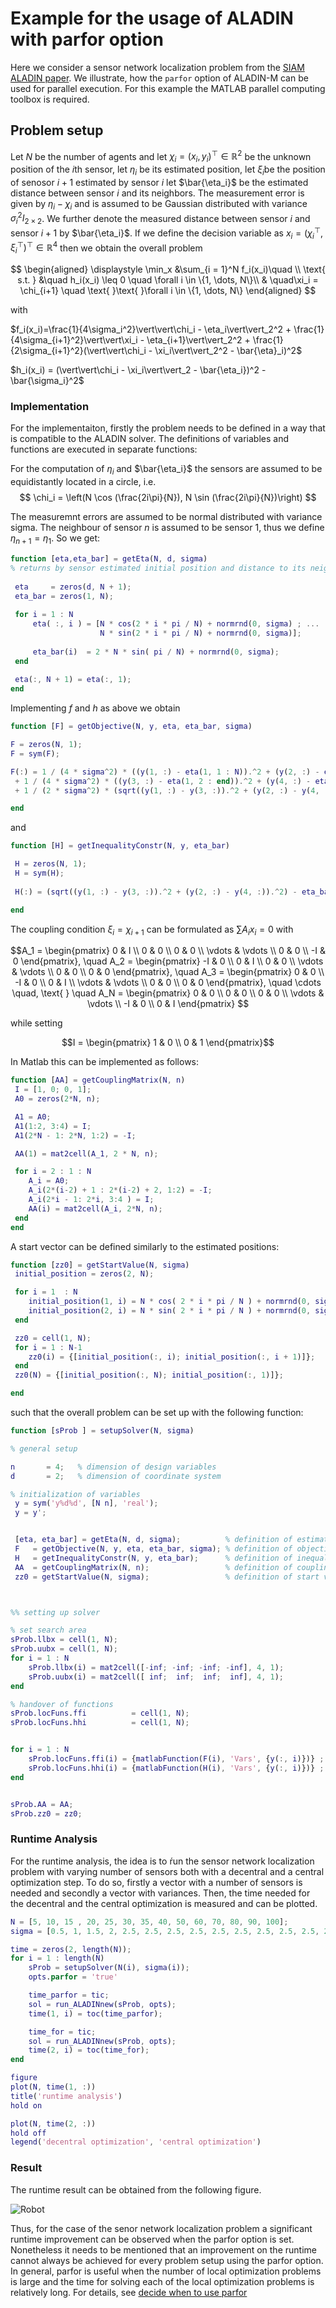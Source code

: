 # Example for the usage of ALADIN with parfor option
Here we consider a sensor network localization problem from the [SIAM ALADIN paper](https://www.researchgate.net/publication/299465495_An_Augmented_Lagrangian_Based_Algorithm_for_Distributed_NonConvex_Optimization). We illustrate, how the `parfor` option of ALADIN-M can be used for parallel execution. For this example the MATLAB parallel computing toolbox is required.

## Problem setup

Let $N$ be the number of agents and let $\chi_i =(x_i,y_i)^\top \in \mathbb{R}^2$ be the unknown position of the $i$th sensor, let $\eta_i$ be its estimated position, let $\xi_i$be the position of senosor $i+1$ estimated by sensor $i$ let $\bar{\eta_i}$ be the estimated distance between sensor $i$ and its neighbors. The measurement error is given by $\eta_i - \chi_i$ and is assumed to be Gaussian distributed with variance $\sigma_i^2 I_{2 \times 2}$. We further denote the measured distance between sensor $i$ and sensor $i + 1$ by $\bar{\eta_i}$. If we define the decision variable as $x_i = (\chi_i^\top, \xi_i^\top)^\top \in \mathbb{R}^4$ then we obtain the overall problem

$$
\begin{aligned}
\displaystyle \min_x &\sum_{i = 1}^N f_i(x_i)\quad  \\
\text{ s.t. } &\quad h_i(x_i) \leq 0 \quad \forall i \in \{1, \dots, N\}\\
& \quad\xi_i = \chi_{i+1}  \quad \text{ }\text{ }\forall i \in \{1, \dots, N\}
\end{aligned}
$$

with 
  
$f_i(x_i)=\frac{1}{4\sigma_i^2}\vert\vert\chi_i - \eta_i\vert\vert_2^2 + \frac{1}{4\sigma_{i+1}^2}\vert\vert\xi_i - \eta_{i+1}\vert\vert_2^2 + \frac{1}{2\sigma_{i+1}^2}(\vert\vert\chi_i - \xi_i\vert\vert_2^2  - \bar{\eta}_i)^2$

$h_i(x_i) = (\vert\vert\chi_i - \xi_i\vert\vert_2 - \bar{\eta_i})^2 - \bar{\sigma_i}^2$   


### Implementation

For the implementaiton, firstly the problem needs to be defined in a way that is compatible to the ALADIN solver. The definitions of variables and functions are executed in separate functions:

For the computation of $\eta_i$ and $\bar{\eta_i}$ the sensors are assumed to be equidistantly located in a circle, i.e.
$$
\chi_i = \left(N \cos (\frac{2i\pi}{N}), N \sin (\frac{2i\pi}{N})\right)
$$

 The measuremnt errors are assumed to be normal distributed with variance sigma. The neighbour of sensor $n$ is assumed to be sensor $1$, thus we define $\eta_{n+1} = \eta_1$. So we get:
```matlab
function [eta,eta_bar] = getEta(N, d, sigma)
% returns by sensor estimated initial position and distance to its neighbours
 
 eta     = zeros(d, N + 1);
 eta_bar = zeros(1, N);
 
 for i = 1 : N
     eta( :, i ) = [N * cos(2 * i * pi / N) + normrnd(0, sigma) ; ...
                    N * sin(2 * i * pi / N) + normrnd(0, sigma)];
     
     eta_bar(i)  = 2 * N * sin( pi / N) + normrnd(0, sigma);
 end
 
 eta(:, N + 1) = eta(:, 1);
end
```
Implementing $f$ and $h$ as above we obtain
```matlab
function [F] = getObjective(N, y, eta, eta_bar, sigma)

F = zeros(N, 1);
F = sym(F);

F(:) = 1 / (4 * sigma^2) * ((y(1, :) - eta(1, 1 : N)).^2 + (y(2, :) - eta(2, 1 : N)).^2) ...
 + 1 / (4 * sigma^2) * ((y(3, :) - eta(1, 2 : end)).^2 + (y(4, :) - eta(2, 2 : end)).^2) ...
 + 1 / (2 * sigma^2) * (sqrt((y(1, :) - y(3, :)).^2 + (y(2, :) - y(4, :)).^2) - eta_bar(:)').^2;

end
```

and
```matlab
function [H] = getInequalityConstr(N, y, eta_bar)

 H = zeros(N, 1);
 H = sym(H);
 
 H(:) = (sqrt((y(1, :) - y(3, :)).^2 + (y(2, :) - y(4, :)).^2) - eta_bar(:)').^2;

end

```

The coupling condition $\xi_i = \chi_{i+1}$ can be formulated as $\sum A_ix_i = 0$ with 

$$A_1 = \begin{pmatrix} 0 & I \\
 0 & 0 \\
 0 & 0 \\
 \vdots & \vdots \\
 0 & 0 \\
 -I & 0
 \end{pmatrix}, \quad
A_2 = \begin{pmatrix} -I & 0 \\
 0 & I \\
 0 & 0 \\
 \vdots & \vdots \\
 0 & 0 \\
 0 & 0
 \end{pmatrix}, \quad
A_3 = \begin{pmatrix} 0 & 0 \\
 -I & 0 \\
 0 & I \\
 \vdots & \vdots \\
 0 & 0 \\
 0 & 0
 \end{pmatrix}, \quad \cdots \quad,  \text{ } \quad
A_N = \begin{pmatrix} 0 & 0 \\
 0 & 0 \\
 0 & 0 \\
 \vdots & \vdots \\
 -I & 0 \\
 0 & I
 \end{pmatrix}
 $$

while setting 

$$I = \begin{pmatrix} 1 & 0 \\ 0 & 1 \end{pmatrix}$$

In Matlab this can be implemented as follows:

```matlab
function [AA] = getCouplingMatrix(N, n)
 I = [1, 0; 0, 1];
 A0 = zeros(2*N, n);

 A1 = A0;
 A1(1:2, 3:4) = I;
 A1(2*N - 1: 2*N, 1:2) = -I;

 AA(1) = mat2cell(A_1, 2 * N, n);

 for i = 2 : 1 : N
    A_i = A0;
    A_i(2*(i-2) + 1 : 2*(i-2) + 2, 1:2) = -I;
    A_i(2*i - 1: 2*i, 3:4 ) = I;
    AA(i) = mat2cell(A_i, 2*N, n);
 end
end
```

A start vector can be defined similarly to the estimated positions:

```matlab
function [zz0] = getStartValue(N, sigma)
 initial_position = zeros(2, N);

 for i = 1  : N
    initial_position(1, i) = N * cos( 2 * i * pi / N ) + normrnd(0, sigma);
    initial_position(2, i) = N * sin( 2 * i * pi / N ) + normrnd(0, sigma);
 end

 zz0 = cell(1, N);
 for i = 1 : N-1
    zz0(i) = {[initial_position(:, i); initial_position(:, i + 1)]};
 end
 zz0(N) = {[initial_position(:, N); initial_position(:, 1)]};

end
```

such that the overall problem can be set up  with the following function:


```matlab
function [sProb ] = setupSolver(N, sigma)

% general setup

n       = 4;   % dimension of design variables          
d       = 2;   % dimension of coordinate system 

% initialization of variables
 y = sym('y%d%d', [N n], 'real');
 y = y';


 [eta, eta_bar] = getEta(N, d, sigma);          % definition of estimated initial positions
 F   = getObjective(N, y, eta, eta_bar, sigma); % definition of objective functions
 H   = getInequalityConstr(N, y, eta_bar);      % definition of inequality constraint
 AA  = getCouplingMatrix(N, n);                 % definition of coupling matrix
 zz0 = getStartValue(N, sigma);                 % definition of start value for optimization



%% setting up solver

% set search area
sProb.llbx = cell(1, N);
sProb.uubx = cell(1, N);
for i = 1 : N
    sProb.llbx(i) = mat2cell([-inf; -inf; -inf; -inf], 4, 1);
    sProb.uubx(i) = mat2cell([ inf;  inf;  inf;  inf], 4, 1);
end

% handover of functions
sProb.locFuns.ffi          = cell(1, N);
sProb.locFuns.hhi          = cell(1, N);


for i = 1 : N
    sProb.locFuns.ffi(i) = {matlabFunction(F(i), 'Vars', {y(:, i)})} ;
    sProb.locFuns.hhi(i) = {matlabFunction(H(i), 'Vars', {y(:, i)})} ;
end


sProb.AA = AA;
sProb.zz0 = zz0;


```
### Runtime Analysis
For the runtime analysis, the idea is to ŕun the sensor network localization problem with varying number of sensors both with a decentral and a central optimization step. To do so, firstly a vector with a number of sensors is needed  and secondly a vector with variances. Then, the time needed for the decentral and the central optimization is measured and can be plotted. 
```matlab
N = [5, 10, 15 , 20, 25, 30, 35, 40, 50, 60, 70, 80, 90, 100];
sigma = [0.5, 1, 1.5, 2, 2.5, 2.5, 2.5, 2.5, 2.5, 2.5, 2.5, 2.5, 2.5, 2.5];

time = zeros(2, length(N));
for i = 1 : length(N)
    sProb = setupSolver(N(i), sigma(i));
    opts.parfor = 'true' 

    time_parfor = tic;
    sol = run_ALADINnew(sProb, opts);
    time(1, i) = toc(time_parfor);

    time_for = tic;
    sol = run_ALADINnew(sProb, opts);
    time(2, i) = toc(time_for);
end

figure 
plot(N, time(1, :))
title('runtime analysis')
hold on

plot(N, time(2, :))
hold off
legend('decentral optimization', 'central optimization')

```
### Result
The runtime result can be obtained from the following figure. 

 ![Robot](./figures/run_time_comparison.png)

Thus, for the case of the senor network localization problem a significant runtime improvement can be observed when the parfor option is set. Nonetheless it needs to be mentioned that an improvement on the runtime cannot always be achieved for every problem setup using the parfor option. In general, parfor is useful when the number of local optimization problems is large and the time for solving each of the local  optimization problems is relatively long. For details, see [decide when to use parfor](https://de.mathworks.com/help/parallel-computing/decide-when-to-use-parfor.html;jsessionid=4c67399db5b15c1b7951a965e1c7)